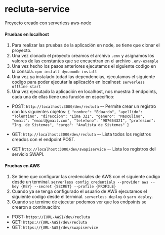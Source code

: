 # recluta-service
Proyecto creado con serverless aws-node

####  Pruebas en localhost
1. Para realizar las pruebas de la aplicación en node, se tiene que clonar el proyecto.
2. Una vez clonado el proyecto creamos el archivo `.env` y asignamos los valores de las constantes que se encuentran en el archivo `.env-example`
3. Una vez hecho los pasos anteriores ejecutamos el siguiente codigo en la consola.
`npm install dynamodb install`
4. Una vez ya instalado todad las dependencias, ejecutamos el siguiente codigo para poder ejecutar la aplicación en localhost:
`serverless offline start`
5. Una vez ejecutado la aplicación en localhost, nos muestra 3 endpoints, cada una de ellas tiene una función en específico:
- POST:
`http://localhost:3000/dev/recluta`
-- Permite crear un registro con los siguientes objetos:
`{
    "nombre": "Eduardo",
    "apellido": "Tolentino",
    "direccion": "Lima 321",
    "genero": "Masculino",
    "email": "email@gmail.com",
    "telefono": "987654321",
    "profesion": "Ing. de Sistemas",
    "cargo": "Analista de Sistemas"
}`

- GET:
`http://localhost:3000/dev/recluta`
-- Lista todos los registros creados con el endpoint POST.

- GET
`http://localhost:3000/dev/swapiservice`
-- Lista los registros del servicio SWAPI.

####  Pruebas en AWS
1. Se tiene que configurar las credenciales de AWS con el siguiente codigo desde un terminal.
`serverless config credentials --provider aws --key {KEY} --secret {SECRET} --profile {PROFILE}`
2. Cuando ya se tenga configurado el usuario de AWS ejecutamos el siguiente codigo desde el terminal.
`serverless deploy` ó `yarn deploy`.
3. Cuando se ternime de ejecutar podemos ver que los endpoints se crearon a continuación:
- POST:
`https://{URL-AWS}/dev/recluta`
- GET:
`https://{URL-AWS}/dev/recluta`
- GET:
`https://{URL-AWS}/dev/swapiservice`
